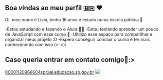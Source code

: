 ## Boa vindas ao meu perfil 🇧🇷 ❤️

Oi, meu nome é Lívia, tenho 16 anos e estudo numa escola pública 🏫

-Estou estudando e fazendo o Alura 👩‍💻
-Estou tentando aprender um pouco de JavaScript com esse curso 📜
-Ultilizo esse espaço para comparilhar e organizar meus projeto :D
-Espero conseguir concluir o curso e ter mais conhecimento com isso \(>-<)/

## Caso queria entrar em contato comigo🌼:>
00001120968604sp@al.educacao.sp.gov.br
![](https://i.gifer.com/XOsX.gif)
